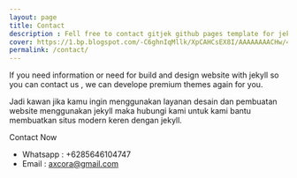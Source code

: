 ```yaml
---
layout: page
title: Contact
description : Fell free to contact gitjek github pages template for jekyll.
cover: https://1.bp.blogspot.com/-C6ghnIqMllk/XpCAHCsEX8I/AAAAAAAACHw/4guqMBVsiN4V9f6Tb9kYf7JAFMiYuUlyQCLcBGAsYHQ/s1600/pembuatan%2Bwebsite%2Bjekyll.png
permalink: /contact/
---
```


If you need information or need for build and design website with jekyll so you can contact us , we can develope premium themes again for you.


Jadi kawan jika kamu ingin menggunakan layanan desain dan pembuatan website menggunakan jekyll maka hubungi kami untuk kami bantu membuatkan situs modern keren dengan jekyll.

Contact Now
+ Whatsapp : +6285646104747
+ Email : axcora@gmail.com